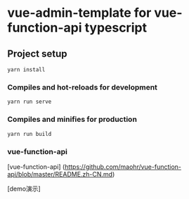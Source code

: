 # vue-admin-template for vue-function-api typescript

## Project setup
```
yarn install
```

### Compiles and hot-reloads for development
```
yarn run serve
```

### Compiles and minifies for production
```
yarn run build
```
### vue-function-api
[vue-function-api] (https://github.com/maohr/vue-function-api/blob/master/README.zh-CN.md)

[demo演示]